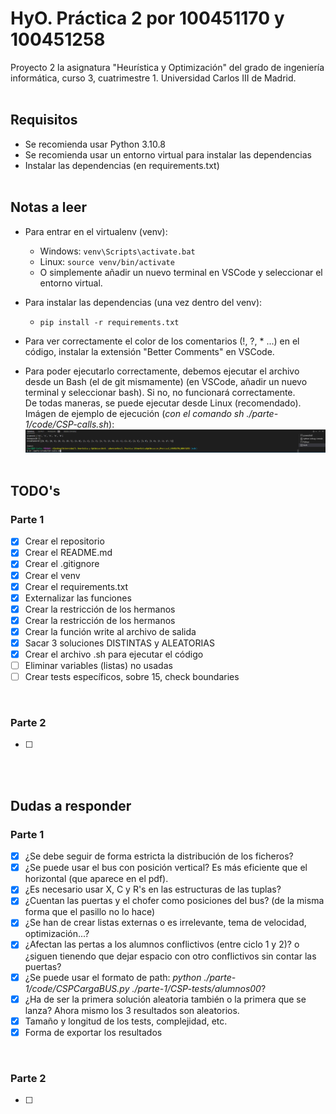 # HyO. Práctica 2 por 100451170 y 100451258
Proyecto 2 la asignatura "Heurística y Optimización" del grado de ingeniería informática, curso 3, cuatrimestre 1. Universidad Carlos III de Madrid.
<br/><br/>

## Requisitos
- Se recomienda usar Python 3.10.8
- Se recomienda usar un entorno virtual para instalar las dependencias
- Instalar las dependencias (en requirements.txt)
<br/><br/>

## Notas a leer
- Para entrar en el virtualenv (venv):

  - Windows: `venv\Scripts\activate.bat`
  - Linux: `source venv/bin/activate`
  - O simplemente añadir un nuevo terminal en VSCode y seleccionar el entorno virtual.
- Para instalar las dependencias (una vez dentro del venv):

  - `pip install -r requirements.txt`
- Para ver correctamente el color de los comentarios (!, ?, * ...) en el código, instalar la extensión "Better Comments" en VSCode.
- Para poder ejecutarlo correctamente, debemos ejecutar el archivo desde un Bash (el de git mismamente) (en VSCode, añadir un nuevo terminal y seleccionar bash). Si no, no funcionará correctamente.
  <br/>De todas maneras, se puede ejecutar desde Linux (recomendado).<br/> Imágen de ejemplo de ejecución (*con el comando sh ./parte-1/code/CSP-calls.sh*):<br/>
  ![1669374620519](image/README/1669374620519.png)
<br/><br/>

## TODO's
### Parte 1
- [X] Crear el repositorio
- [X] Crear el README.md
- [X] Crear el .gitignore
- [X] Crear el venv
- [X] Crear el requirements.txt
- [X] Externalizar las funciones
- [X] Crear la restricción de los hermanos
- [X] Crear la restricción de los hermanos
- [X] Crear la función write al archivo de salida
- [X] Sacar 3 soluciones DISTINTAS y ALEATORIAS
- [X] Crear el archivo .sh para ejecutar el código
- [ ] Eliminar variables (listas) no usadas
- [ ] Crear tests específicos, sobre 15, check boundaries
<br/>

### Parte 2
- [ ] 
<br/><br/>

## Dudas a responder
### Parte 1
- [X] ¿Se debe seguir de forma estricta la distribución de los ficheros?
- [X] ¿Se puede usar el bus con posición vertical? Es más eficiente que el horizontal (que aparece en el pdf).
- [X] ¿Es necesario usar X, C y R's en las estructuras de las tuplas?
- [X] ¿Cuentan las puertas y el chofer como posiciones del bus? (de la misma forma que el pasillo no lo hace)
- [X] ¿Se han de crear listas externas o es irrelevante, tema de velocidad, optimización...?
- [X] ¿Afectan las pertas a los alumnos conflictivos (entre ciclo 1 y 2)? o ¿siguen tienendo que dejar espacio con otro conflictivos sin contar las puertas?
- [X] ¿Se puede usar el formato de path: *python ./parte-1/code/CSPCargaBUS.py ./parte-1/CSP-tests/alumnos00*?
- [X] ¿Ha de ser la primera solución aleatoria también o la primera que se lanza? Ahora mismo los 3 resultados son aleatorios.
- [X] Tamaño y longitud de los tests, complejidad, etc.
- [X] Forma de exportar los resultados
<br/>

### Parte 2
- [ ] 
<br/><br/>